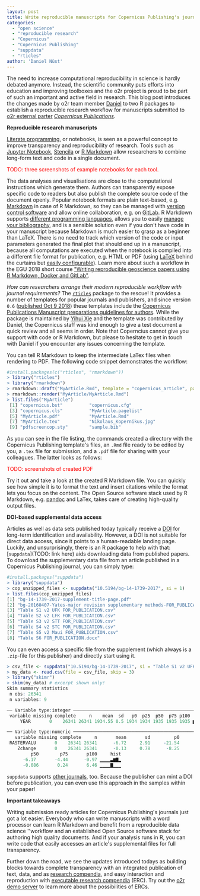 ```yaml
---
layout: post
title: Write reproducible manuscripts for Copernicus Publishing's journals
categories:
  - "open science"
  - "reproducible research"
  - "Copernicus"
  - "Copernicus Publishing"
  - "suppdata"
  - "rticles"
author: 'Daniel Nüst'
---
```


The need to increase computational reproducibility in science is hardly debated anymore.
Instead, the scientific community puts efforts into education and improving toolboxes and the o2r project is proud to be part of such an important and active field in research.
This blog post introduces the changes made by o2r team member [Daniel](https://twitter.com/nordholmen) to two R packages to establish a reproducible research workflow for manuscripts submitted to [o2r external parter](https://o2r.info/about/#external-partners) [_Copernicus Publications_](https://www.copernicus.org/).

**Reproducible research manuscripts**

[Literate programming](https://en.wikipedia.org/wiki/Literate_programming), or notebooks, is seen as a powerful concept to improve transparency and reproducibility of research.
Tools such as [Jupyter Notebook](https://jupyter.org/), [Stencila](http://stenci.la/) or [R Markdown](https://rmarkdown.rstudio.com/) allow researchers to combine long-form text and code in a single document.

<span style="color: red;">TODO: three screenshots of example notebooks for each tool.</span>

The data analyses and visualisations are close to the computational instructions which generate them.
Authors can transparently expose specific code to readers but also publish the complete source code of the document openly.
Popular notebook formats are plain text-based, e.g. [Markdown](https://en.wikipedia.org/wiki/Markdown) in case of R Markdown, so they can be managed with [version control software](https://en.wikipedia.org/wiki/Version_control) and allow online collaboration, e.g. on [GitLab](https://en.wikipedia.org/wiki/GitLab).
R Markdown supports [different programming languages](https://rmarkdown.rstudio.com/lesson-5.html), allows you to easily [manage your bibliography](https://rmarkdown.rstudio.com/authoring_bibliographies_and_citations.html), and is a sensible solution even if you don't have code in your manuscript because Markdown is much easier to grasp as a beginner than LaTeX.
There is no need to track which version of the code or input parameters generated the final plot that should end up in a manuscript, because all computations are executed when the notebook is compiled into a different file format for publication, e.g. HTML or PDF (using [LaTeX](https://en.wikipedia.org/wiki/LaTeX) behind the curtains but [easily configurable](https://bookdown.org/yihui/rmarkdown/pdf-document.html#latex-packages-for-citations)).
Learn more about such a workflow in the EGU 2018 short course ["Writing reproducible geoscience papers using R Markdown, Docker and GitLab"](https://vickysteeves.gitlab.io/repro-papers/).

_How can researchers arrange their modern reproducible workflow with journal requirements?_
The [`rticles`](https://cran.r-project.org/package=rticles) package to the rescue!
It provides a number of templates for popular journals and publishers, and since version `0.6` ([published Oct 9 2018](https://github.com/rstudio/rticles/releases/tag/v0.6)) these templates include the [Copernicus Publications Manuscript preparations guidelines for authors](https://publications.copernicus.org/for_authors/manuscript_preparation.html).
While the package is maintained by [Yihui Xie](https://yihui.name/) and the template was contributed by Daniel, the Copernicus staff was kind enough to give a test document a quick review and all seems in order.
Note that Coperncius cannot give you support with code or R Markdown, but please to hesitate to get in touch with Daniel if you encounter any issues concerning the template.

You can tell R Markdown to keep the intermediate LaTex files when rendering to PDF.
The following code snippet demonstrates the workflow:

```r
#install.packages(c("rticles", "rmarkdown"))
> library("rticles")
> library("rmarkdown")
> rmarkdown::draft("MyArticle.Rmd", template = "copernicus_article", package = "rticles", edit = FALSE)
> rmarkdown::render("MyArticle/MyArticle.Rmd")
> list.files("MyArticle")
 [1] "copernicus.bst"          "copernicus.cfg"
 [3] "copernicus.cls"          "MyArticle.pagelist"
 [5] "MyArticle.pdf"           "MyArticle.Rmd"
 [7] "MyArticle.tex"           "Nikolaus_Kopernikus.jpg"
 [9] "pdfscreencop.sty"        "sample.bib"
```

As you can see in the file listing, the commands created a directory with the Copernicus Publishing template's files, an `.Rmd` file ready to be edited by you, a `.tex` file for submission, and a `.pdf` file for sharing with your colleagues.
The latter looks as follows:

<span style="color: red;">TODO: screenshots of created PDF</span>

Try it out and take a look at the created R Markdown file.
You can quickly see how simple it is to format the text and insert citations while the format lets you focus on the content.
The Open Source software stack used by R Markdown, e.g. [pandoc](https://pandoc.org/) and LaTex, takes care of creating high-quality output files.

**DOI-based supplemental data access**

Articles as well as data sets published today typically receive a [DOI](https://en.wikipedia.org/wiki/Digital_object_identifier) for long-term identification and availability.
However, a DOI is not suitable for direct data access, since it points to a human-readable landing page.
Luckily, and unsurprisingly, there is an R package to help with that:
[`suppdata`](TODO: link here) aids downloading data from published papers.
To download the supplementary data file from an article published in a Copernicus Publishing journal, you can simply type:

```r
#install.packages("suppdata")
> library("suppdata")
> cop_unzipped_files <- suppdata("10.5194/bg-14-1739-2017", si = 1)
> list.files(cop_unzipped_files)
[1] "bg-14-1739-2017-supplement-title-page.pdf"
[2] "bg-20160407-Yates-major revision supplementary methods-FOR_PUBLICATION.docx"
[3] "Table S1 v2 UFK FOR_PUBLICATION.csv"
[4] "Table S2 v2 LFK FOR_PUBLICATION.csv"
[5] "Table S3 v2 STT FOR_PUBLICATION.csv"
[6] "Table S4 v2 STC FOR_PUBLICATION.csv"
[7] "Table S5 v2 Maui FOR_PUBLICATION.csv"
[8] "Table S6 FOR_PUBLICATION.docx"
```

You can even access a specific file from the supplement (which always is a `.zip`-file for this publisher) and directly start using it.

```r
> csv_file <- suppdata("10.5194/bg-14-1739-2017", si = "Table S1 v2 UFK FOR_PUBLICATION.csv")
> my_data <- read.csv(file = csv_file, skip = 3)
> library("skimr")
> skim(my_data) # excerpt shown only!
Skim summary statistics
 n obs: 26341
 n variables: 9

── Variable type:integer ───────────────────────────────────────────────────────
 variable missing complete     n    mean  sd   p0  p25  p50  p75 p100     hist
     YEAR       0    26341 26341 1934.55 0.5 1934 1934 1935 1935 1935 ▆▁▁▁▁▁▁▇

── Variable type:numeric ───────────────────────────────────────────────────────
   variable missing complete     n       mean       sd         p0        p25
 RASTERVALU       0    26341 26341      -6.72     2.91     -21.54      -8.61
    Zchange       0    26341 26341      -0.13     0.78      -8.25      -0.44
         p50        p75       p100     hist
      -6.17       -4.44      -0.97 ▁▁▁▁▃▆▇▂
      -0.086       0.24       6.46 ▁▁▁▁▇▁▁▁
```

`suppdata` supports [other journals](TODO), too.
Because the publisher can mint a DOI before publication, you can even use this approach in the samples within your paper!

**Important takeaways**

Writing submission ready articles for Copernicus Publishing's journals just got a lot easier.
Everybody who can write manuscripts with a word processor can learn R Markdown and benefit from a reproducible data science ''workflow and an established Open Source software stack for authoring high quality documents.
And if your analysis runs in R, you can write code that easily accesses an article's supplemental files for full transparency.  

Further down the road, we see the updates introduced todays as building blocks towards complete transparency with an integrated publication of text, data, and as [research compendia](https://research-compendium.science/), and easy interaction and reproduction with [executable research compendia](https://doi.org/10.1045/january2017-nuest) (ERC).
Try out the [o2r demo server](https://o2r.info/results/) to learn more about the possibilities of ERCs.
